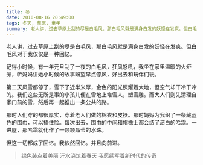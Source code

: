```yaml
---
title: 冬
date: 2010-08-16 20:49:00
tags: 冬天, 草原, 童年
summary: 老人讲，过去草原上刮的尽是白毛风，那白毛风就是满身白发的妖怪在发疯。但白毛风对于我仅仅是一种回忆。
---
```


老人讲，过去草原上刮的尽是白毛风，那白毛风就是满身白发的妖怪在发疯。但白毛风对于我仅仅是一种回忆。

记得小时候，有一年元旦刮了一夜的白毛风，狂风怒吼，我坐在家里温暖的火炉旁，听妈妈讲她小时候的故事盼望早点停风，好出去和玩伴们玩。

第二天风雪都停了，雪下了近半米厚，金色的阳光照耀着大地，但空气却干冷干冷的。我们这些无所是事的小孩儿便在雪地上堆雪人，塑雪雕。而大人们则先清理自家门前的雪，然后再一起推出一条公共的路。

那时人们穿的都很厚实，穿着老人们做的棉衣和皮袄。那时妈妈为我织了一条藏蓝色的围巾，可以捂住脸。每次出去，围巾的中间和帽檐上都会结了洁白的哈霜。一进屋，那哈霜就化作了一颗颗晶莹的水珠。

但这一切都成了回忆。我依然回忆。并且向前进。

> 绿色装点着美丽 汗水浇筑着春天 我愿续写着新时代的传奇